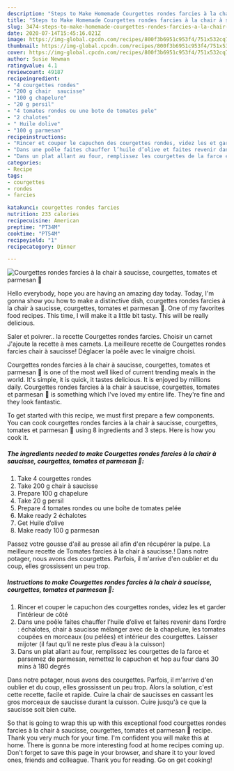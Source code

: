 ```yaml
---
description: "Steps to Make Homemade Courgettes rondes farcies à la chair à saucisse, courgettes, tomates et parmesan 🤤"
title: "Steps to Make Homemade Courgettes rondes farcies à la chair à saucisse, courgettes, tomates et parmesan 🤤"
slug: 3474-steps-to-make-homemade-courgettes-rondes-farcies-a-la-chair-a-saucisse-courgettes-tomates-et-parmesan
date: 2020-07-14T15:45:16.021Z
image: https://img-global.cpcdn.com/recipes/800f3b6951c953f4/751x532cq70/courgettes-rondes-farcies-a-la-chair-a-saucisse-courgettes-tomates-et-parmesan-🤤-photo-principale-de-la-recette.jpg
thumbnail: https://img-global.cpcdn.com/recipes/800f3b6951c953f4/751x532cq70/courgettes-rondes-farcies-a-la-chair-a-saucisse-courgettes-tomates-et-parmesan-🤤-photo-principale-de-la-recette.jpg
cover: https://img-global.cpcdn.com/recipes/800f3b6951c953f4/751x532cq70/courgettes-rondes-farcies-a-la-chair-a-saucisse-courgettes-tomates-et-parmesan-🤤-photo-principale-de-la-recette.jpg
author: Susie Newman
ratingvalue: 4.1
reviewcount: 49187
recipeingredient:
- "4 courgettes rondes"
- "200 g chair  saucisse"
- "100 g chapelure"
- "20 g persil"
- "4 tomates rondes ou une bote de tomates pele"
- "2 chalotes"
- " Huile dolive"
- "100 g parmesan"
recipeinstructions:
- "Rincer et couper le capuchon des courgettes rondes, videz les et garder l’intérieur de côté"
- "Dans une poêle faites chauffer l’huile d’olive et faites revenir dans l’ordre : échalotes, chair à saucisse mélanger avec de la chapelure, les tomates coupées en morceaux (ou pelées) et intérieur des courgettes. Laisser mijoter (il faut qu’il ne reste plus d’eau à la cuisson)"
- "Dans un plat allant au four, remplissez les courgettes de la farce et parsemez de parmesan, remettez le capuchon et hop au four dans 30 mins à 180 degrés"
categories:
- Recipe
tags:
- courgettes
- rondes
- farcies

katakunci: courgettes rondes farcies 
nutrition: 233 calories
recipecuisine: American
preptime: "PT34M"
cooktime: "PT54M"
recipeyield: "1"
recipecategory: Dinner

---
```



![Courgettes rondes farcies à la chair à saucisse, courgettes, tomates et parmesan 🤤](https://img-global.cpcdn.com/recipes/800f3b6951c953f4/751x532cq70/courgettes-rondes-farcies-a-la-chair-a-saucisse-courgettes-tomates-et-parmesan-🤤-photo-principale-de-la-recette.jpg)

Hello everybody, hope you are having an amazing day today. Today, I'm gonna show you how to make a distinctive dish, courgettes rondes farcies à la chair à saucisse, courgettes, tomates et parmesan 🤤. One of my favorites food recipes. This time, I will make it a little bit tasty. This will be really delicious.

Saler et poivrer.. la recette Courgettes rondes farcies. Choisir un carnet J&#39;ajoute la recette à mes carnets. La meilleure recette de Courgettes rondes farcies chair à saucisse! Déglacer la poêle avec le vinaigre choisi.

Courgettes rondes farcies à la chair à saucisse, courgettes, tomates et parmesan 🤤 is one of the most well liked of current trending meals in the world. It's simple, it is quick, it tastes delicious. It is enjoyed by millions daily. Courgettes rondes farcies à la chair à saucisse, courgettes, tomates et parmesan 🤤 is something which I've loved my entire life. They're fine and they look fantastic.


To get started with this recipe, we must first prepare a few components. You can cook courgettes rondes farcies à la chair à saucisse, courgettes, tomates et parmesan 🤤 using 8 ingredients and 3 steps. Here is how you cook it.

<!--inarticleads1-->

##### The ingredients needed to make Courgettes rondes farcies à la chair à saucisse, courgettes, tomates et parmesan 🤤:

1. Take 4 courgettes rondes
1. Take 200 g chair à saucisse
1. Prepare 100 g chapelure
1. Take 20 g persil
1. Prepare 4 tomates rondes ou une boîte de tomates pelée
1. Make ready 2 échalotes
1. Get  Huile d’olive
1. Make ready 100 g parmesan


Passez votre gousse d&#39;ail au presse ail afin d&#39;en récupérer la pulpe. La meilleure recette de Tomates farcies à la chair à saucisse.! Dans notre potager, nous avons des courgettes. Parfois, il m&#39;arrive d&#39;en oublier et du coup, elles grossissent un peu trop. 

<!--inarticleads2-->

##### Instructions to make Courgettes rondes farcies à la chair à saucisse, courgettes, tomates et parmesan 🤤:

1. Rincer et couper le capuchon des courgettes rondes, videz les et garder l’intérieur de côté
1. Dans une poêle faites chauffer l’huile d’olive et faites revenir dans l’ordre : échalotes, chair à saucisse mélanger avec de la chapelure, les tomates coupées en morceaux (ou pelées) et intérieur des courgettes. Laisser mijoter (il faut qu’il ne reste plus d’eau à la cuisson)
1. Dans un plat allant au four, remplissez les courgettes de la farce et parsemez de parmesan, remettez le capuchon et hop au four dans 30 mins à 180 degrés


Dans notre potager, nous avons des courgettes. Parfois, il m&#39;arrive d&#39;en oublier et du coup, elles grossissent un peu trop. Alors la solution, c&#39;est cette recette, facile et rapide. Cuire la chair de saucisses en cassant les gros morceaux de saucisse durant la cuisson. Cuire jusqu&#39;à ce que la saucisse soit bien cuite. 

So that is going to wrap this up with this exceptional food courgettes rondes farcies à la chair à saucisse, courgettes, tomates et parmesan 🤤 recipe. Thank you very much for your time. I'm confident you will make this at home. There is gonna be more interesting food at home recipes coming up. Don't forget to save this page in your browser, and share it to your loved ones, friends and colleague. Thank you for reading. Go on get cooking!
